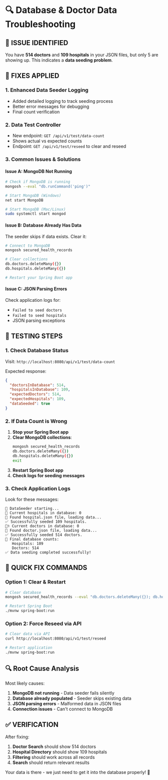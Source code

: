 # 🔍 Database & Doctor Data Troubleshooting

## 🚨 **ISSUE IDENTIFIED**

You have **514 doctors** and **109 hospitals** in your JSON files, but only 5 are showing up. This indicates a **data seeding problem**.

## 🔧 **FIXES APPLIED**

### 1. **Enhanced Data Seeder Logging**
- Added detailed logging to track seeding process
- Better error messages for debugging
- Final count verification

### 2. **Data Test Controller**
- New endpoint: `GET /api/v1/test/data-count`
- Shows actual vs expected counts
- Endpoint: `GET /api/v1/test/reseed` to clear and reseed

### 3. **Common Issues & Solutions**

#### **Issue A: MongoDB Not Running**
```bash
# Check if MongoDB is running
mongosh --eval "db.runCommand('ping')"

# Start MongoDB (Windows)
net start MongoDB

# Start MongoDB (Mac/Linux)
sudo systemctl start mongod
```

#### **Issue B: Database Already Has Data**
The seeder skips if data exists. Clear it:
```bash
# Connect to MongoDB
mongosh secured_health_records

# Clear collections
db.doctors.deleteMany({})
db.hospitals.deleteMany({})

# Restart your Spring Boot app
```

#### **Issue C: JSON Parsing Errors**
Check application logs for:
- `Failed to seed doctors`
- `Failed to seed hospitals`
- JSON parsing exceptions

## 🧪 **TESTING STEPS**

### 1. **Check Database Status**
Visit: `http://localhost:8080/api/v1/test/data-count`

Expected response:
```json
{
  "doctorsInDatabase": 514,
  "hospitalsInDatabase": 109,
  "expectedDoctors": 514,
  "expectedHospitals": 109,
  "dataSeeded": true
}
```

### 2. **If Data Count is Wrong**
1. **Stop your Spring Boot app**
2. **Clear MongoDB collections**:
   ```bash
   mongosh secured_health_records
   db.doctors.deleteMany({})
   db.hospitals.deleteMany({})
   exit
   ```
3. **Restart Spring Boot app**
4. **Check logs for seeding messages**

### 3. **Check Application Logs**
Look for these messages:
```
🌱 DataSeeder starting...
🏥 Current hospitals in database: 0
📄 Found hospital.json file, loading data...
✅ Successfully seeded 109 hospitals.
👨‍⚕️ Current doctors in database: 0
📄 Found doctor.json file, loading data...
✅ Successfully seeded 514 doctors.
🏥 Final database counts:
   Hospitals: 109
   Doctors: 514
✅ Data seeding completed successfully!
```

## 🎯 **QUICK FIX COMMANDS**

### **Option 1: Clear & Restart**
```bash
# Clear database
mongosh secured_health_records --eval "db.doctors.deleteMany({}); db.hospitals.deleteMany({})"

# Restart Spring Boot
./mvnw spring-boot:run
```

### **Option 2: Force Reseed via API**
```bash
# Clear data via API
curl http://localhost:8080/api/v1/test/reseed

# Restart application
./mvnw spring-boot:run
```

## 🔍 **Root Cause Analysis**

Most likely causes:
1. **MongoDB not running** - Data seeder fails silently
2. **Database already populated** - Seeder skips existing data
3. **JSON parsing errors** - Malformed data in JSON files
4. **Connection issues** - Can't connect to MongoDB

## ✅ **VERIFICATION**

After fixing:
1. **Doctor Search** should show 514 doctors
2. **Hospital Directory** should show 109 hospitals
3. **Filtering** should work across all records
4. **Search** should return relevant results

Your data is there - we just need to get it into the database properly! 🎯